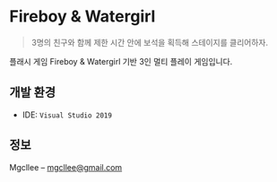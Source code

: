 # Fireboy & Watergirl
> 3명의 친구와 함께 제한 시간 안에 보석을 획득해 스테이지를 클리어하자.

플래시 게임 Fireboy & Watergirl 기반 3인 멀티 플레이 게임입니다.

## 개발 환경

* IDE: `Visual Studio 2019`

## 정보

Mgcllee – mgcllee@gmail.com
